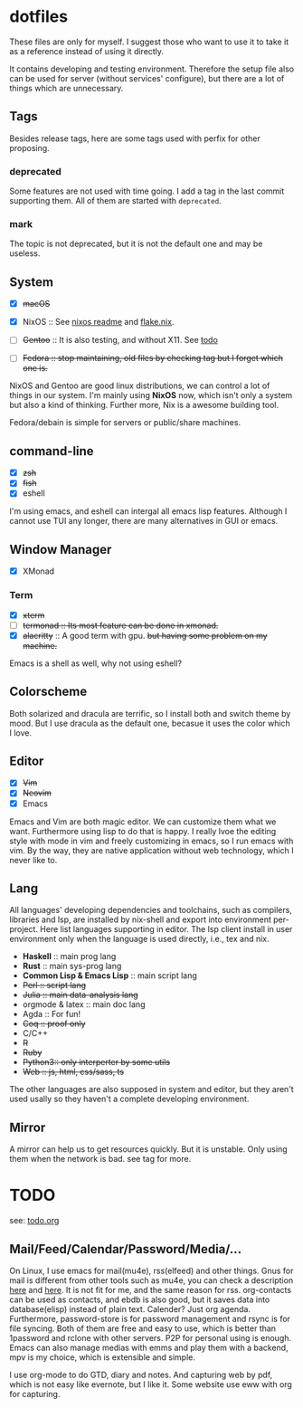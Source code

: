 # dotfiles

These files are only for myself. I suggest those who want to use it to take
it as a reference instead of using it directly.

It contains developing and testing environment. Therefore the setup file
also can be used for server (without services' configure), but there are a lot
of things which are unnecessary.

## Tags

Besides release tags, here are some tags used with perfix for other proposing.

### deprecated

Some features are not used with time going. I add a tag in the last commit
supporting them. All of them are started with `deprecated`.

### mark

The topic is not deprecated, but it is not the default one and may be useless.

## System

- [x] ~~macOS~~

- [x] NixOS :: See [nixos readme](./etc/nixos/readme.md) and [flake.nix](./etc/nixos/flake.nix).

- [ ] ~~Gentoo~~ :: It is also testing, and without X11. See [todo](#todo)

- [ ] ~~Fedora :: stop maintaining, old files by checking tag but I forget which one is.~~

NixOS and Gentoo are good linux distributions, we can control a lot of
things in our system. I'm mainly using **NixOS** now, which isn't only a system
but also a kind of thinking. Further more, Nix is a awesome building tool.

Fedora/debain is simple for servers or public/share machines.

## command-line

- [x] ~~zsh~~
- [x] ~~fish~~
- [x] eshell

I'm using emacs, and eshell can intergal all emacs lisp features.
Although I cannot use TUI any longer, there are many alternatives in GUI or
emacs.

## Window Manager

- [x] XMonad

### Term

- [X] ~~xterm~~
- [ ] ~~termonad :: Its most feature can be done in xmonad.~~
- [X] ~~alacritty~~ :: A good term with gpu. ~~but having some problem on my machine.~~

Emacs is a shell as well, why not using eshell?

## Colorscheme

Both solarized and dracula are terrific, so I install both and switch theme by
mood. But I use dracula as the default one, becasue it uses the color which I
love.

## Editor

- [x] ~~Vim~~
- [x] ~~Neovim~~
- [x] Emacs

Emacs and Vim are both magic editor. We can customize them what we
want. Furthermore using lisp to do that is happy. I really lvoe the editing
style with mode in vim and freely customizing in emacs, so I run emacs with
vim. By the way, they are native application without web technology, which I
never like to.

## Lang

All languages' developing dependencies and toolchains, such as compilers,
libraries and lsp, are installed by nix-shell and export into environment
per-project. Here list languages supporting in editor. The lsp client install
in user environment only when the language is used directly, i.e., tex and nix.

- **Haskell** :: main prog lang
- **Rust** :: main sys-prog lang
- **Common Lisp & Emacs Lisp** :: main script lang
- ~~Perl :: script lang~~
- ~~Julia :: main data-analysis lang~~
- orgmode & latex :: main doc lang
- Agda :: For fun!
- ~~Coq :: proof only~~
- C/C++
- ~~R~~
- ~~Ruby~~
- ~~Python3:: only interperter by some utils~~
- ~~Web :: js, html, css/sass, ts~~

The other languages are also supposed in system and editor, but they aren't used
usally so they haven't a complete developing environment.

## Mirror

A mirror can help us to get resources quickly. But it is unstable. Only using
them when the network is bad. see tag for more.

# TODO

see: [todo.org](todo.org)

## Mail/Feed/Calendar/Password/Media/...

On Linux, I use emacs for mail(mu4e), rss(elfeed)
and other things. Gnus for mail is different from other tools such as
mu4e, you can check a description [here](https://www.gnu.org/software/emacs/manual/html_node/gnus/Mail-in-a-Newsreader.html#Mail-in-a-Newsreader) and [here](https://web.archive.org/web/20241108152000/https://www.rath.org/whats-wrong-with-gnus.html).
It is not fit for me, and the same reason for rss.
org-contacts can be used as contacts, and ebdb is
also good, but it saves data into database(elisp) instead of plain
text. Calender? Just org agenda. Furthermore, password-store is for password
management and rsync is for file syncing. Both of them are free and easy to
use, which is better than 1password and rclone with other servers. P2P for
personal using is enough.
Emacs can also manage medias with emms and play them with a backend, mpv is my
choice, which is extensible and simple.

I use org-mode to do GTD, diary and notes. And capturing web by pdf, which is
not easy like evernote, but I like it. Some website use eww with org for
capturing.
